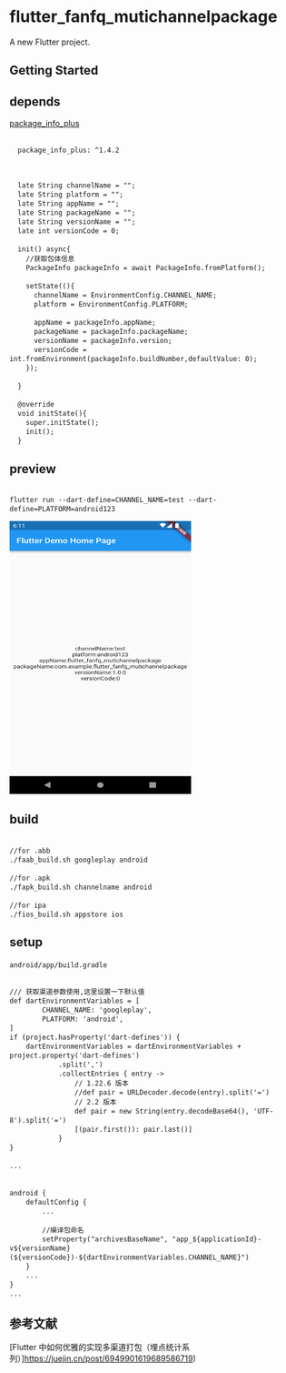 # flutter_fanfq_mutichannelpackage

A new Flutter project.

## Getting Started

## depends

[package_info_plus](https://pub.dev/packages/package_info_plus)

```aidl

  package_info_plus: ^1.4.2
  
```

```aidl

  late String channelName = "";
  late String platform = "";
  late String appName = "";
  late String packageName = "";
  late String versionName = "";
  late int versionCode = 0;

  init() async{
    //获取包体信息
    PackageInfo packageInfo = await PackageInfo.fromPlatform();

    setState((){
      channelName = EnvironmentConfig.CHANNEL_NAME;
      platform = EnvironmentConfig.PLATFORM;

      appName = packageInfo.appName;
      packageName = packageInfo.packageName;
      versionName = packageInfo.version;
      versionCode = int.fromEnvironment(packageInfo.buildNumber,defaultValue: 0);
    });

  }

  @override
  void initState(){
    super.initState();
    init();
  }

```

## preview

```aidl

flutter run --dart-define=CHANNEL_NAME=test --dart-define=PLATFORM=android123

```

<img src="images/preview.png" width="320" height="480" alt="图片描述文字"/>


## build

```aidl

//for .abb
./faab_build.sh googleplay android

//for .apk
./fapk_build.sh channelname android

//for ipa
./fios_build.sh appstore ios

```


## setup

`android/app/build.gradle`

```aidl

/// 获取渠道参数使用,这里设置一下默认值
def dartEnvironmentVariables = [
        CHANNEL_NAME: 'googleplay',
        PLATFORM: 'android',
]
if (project.hasProperty('dart-defines')) {
    dartEnvironmentVariables = dartEnvironmentVariables + project.property('dart-defines')
            .split(',')
            .collectEntries { entry ->
                // 1.22.6 版本
                //def pair = URLDecoder.decode(entry).split('=')
                // 2.2 版本
                def pair = new String(entry.decodeBase64(), 'UTF-8').split('=')
                [(pair.first()): pair.last()]
            }
}

...


android {
    defaultConfig {
        ...

        //编译包命名
        setProperty("archivesBaseName", "app_${applicationId}-v${versionName}(${versionCode})-${dartEnvironmentVariables.CHANNEL_NAME}")
    }
    ...
}
...

```


## 参考文献

[Flutter 中如何优雅的实现多渠道打包（埋点统计系列）]https://juejin.cn/post/6949901619689586719)